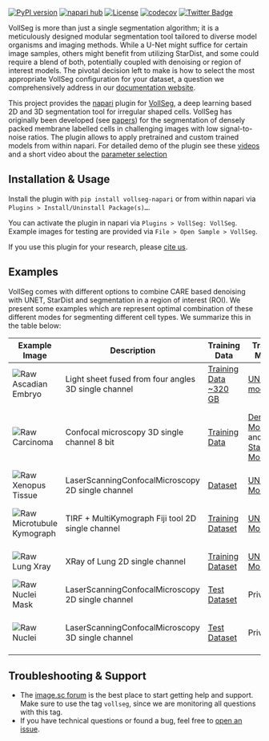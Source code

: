 


[![PyPI version](https://img.shields.io/pypi/v/vollseg-napari.svg)](https://pypi.org/project/vollseg-napari)
[![napari hub](https://img.shields.io/endpoint?url=https://api.napari-hub.org/shields/vollseg-napari)](https://napari-hub.org/plugins/vollseg-napari)
[![License](https://img.shields.io/pypi/l/napari-metroid.svg?color=green)](https://github.com/kapoorlab/napari-vollseg/raw/main/LICENSE)
[![codecov](https://codecov.io/gh/kapoorlab/napari-vollseg/branch/main/graph/badge.svg)](https://codecov.io/gh/kapoorlab/napari-vollseg)
[![Twitter Badge](https://badgen.net/badge/icon/twitter?icon=twitter&label)](https://twitter.com/entracod)


VollSeg is more than just a single segmentation algorithm; it is a meticulously designed modular segmentation tool tailored to diverse model organisms and imaging methods. While a U-Net might suffice for certain image samples, others might benefit from utilizing StarDist, and some could require a blend of both, potentially coupled with denoising or region of interest models. The pivotal decision left to make is how to select the most appropriate VollSeg configuration for your dataset, a question we comprehensively address in our [documentation website](https://kapoorlabs-caped.github.io/vollseg-napari/).

This project provides the [napari](https://napari.org/) plugin for [VollSeg](https://github.com/kapoorlab/vollseg), a deep learning based 2D and 3D segmentation tool for irregular shaped cells. VollSeg has originally been developed (see [papers](http://conference.scipy.org/proceedings/scipy2021/varun_kapoor.html)) for the segmentation of densely packed membrane labelled cells in challenging images with low signal-to-noise ratios. The plugin allows to apply pretrained and custom trained models from within napari.
For detailed demo of the plugin see these [videos](https://www.youtube.com/watch?v=W_gKrLWKNpQ) and a short video about the [parameter selection](https://www.youtube.com/watch?v=7tQMn_u8_7s&t=1s) 


## Installation & Usage

Install the plugin with `pip install vollseg-napari` or from within napari via `Plugins > Install/Uninstall Package(s)…`. 

You can activate the plugin in napari via `Plugins > VollSeg: VollSeg`. Example images for testing are provided via `File > Open Sample > VollSeg`.

If you use this plugin for your research, please [cite us](http://conference.scipy.org/proceedings/scipy2021/varun_kapoor.html).


## Examples

VollSeg comes with different options to combine CARE based denoising with UNET, StarDist and segmentation in a region of interest (ROI). We present some examples which are represent optimal combination of these different modes for segmenting different cell types. We summarize this in the table below:

| Example Image | Description | Training Data | Trained Model | GT image | Optimal combination | Notebook Code | Model Prediction | Metrics |
| --- | --- | --- | --- | --- | --- | --- | --- | --- |
| ![Raw Ascadian Embryo](images/Ascadian_raw.png) | Light sheet fused from four angles 3D single channel | [Training Data ~320 GB](https://figshare.com/articles/dataset/Astec-half-Pm1_Cut_at_2-cell_stage_half_Phallusia_mammillata_embryo_live_SPIM_imaging_stages_6-16_/11309570?backTo=/s/765d4361d1b073beedd5) | [UNET model](https://zenodo.org/record/6337699) | ![GT Ascadian Embryo](images/Ascadian_GT.png) | UNET model, slice_merge = False | [Colab Notebook](https://github.com/kapoorlab/VollSeg/blob/main/examples/Predict/Colab_VollSeg_Ascadian_Embryo.ipynb) | ![Prediction Ascadian Embryo](images/Ascadian_pred.png) | ![Metrics Ascadian Embryo](images/Metrics_Ascadian.png) |
| ![Raw Carcinoma](images/Carcinoma_raw.png) | Confocal microscopy 3D single channel 8 bit | [Training Data](https://zenodo.org/record/5904082#.Yi8-BnrMJD8) | [Denoising Model](https://zenodo.org/record/5910645/) and [StarDist Model](https://zenodo.org/record/6354077/) | ![GT Carcinoma](images/Carcinoma_GT.png) | StarDist model + Denoising Model, dounet = False | [Colab Notebook](https://github.com/kapoorlab/VollSeg/blob/main/examples/Predict/Colab_VollSeg_Mamary_gland.ipynb) | ![Prediction Carcinoma Cells](images/Carcinoma_pred.png) | ![Metrics Carcinoma Cells](images/Metrics_carcinoma.png) |
| ![Raw Xenopus Tissue](images/Xenopus_tissue_raw.png) | LaserScanningConfocalMicroscopy 2D single channel | [Dataset](https://zenodo.org/record/6076614#.YjBaNnrMJD8) | [UNET Model](https://zenodo.org/record/6060378/) | ![GT Xenopus Tissue](images/Xenopus_tissue_GT.png) | UNET model | [Colab Notebook](https://github.com/kapoorlab/VollSeg/blob/main/examples/Predict/Colab_VollSeg_tissue_segmentation.ipynb) | ![Prediction Xenopus Tissue](images/Xenopus_tissue_pred.png) | No Metrics |
| ![Raw Microtubule Kymograph](images/microtubule_kymo_raw.png) | TIRF + MultiKymograph Fiji tool 2D single channel | [Training Dataset](https://zenodo.org/record/6355705/files/Microtubule_edgedetector_training.zip) | [UNET Model](https://zenodo.org/record/6355705/) | ![GT Microtubule Kymograph](images/microtubule_kymo_GT.png) | UNET model | [Colab Notebook](https://github.com/kapoorlab/VollSeg/blob/main/examples/Predict/Colab_Microtubule_kymo_segmentation.ipynb) | ![Prediction Microtubule Kymograph](images/microtubule_kymo_pred.png) | No Metrics |
| ![Raw Lung Xray](images/lung_xray_raw.png) | XRay of Lung 2D single channel | [Training Dataset](https://www.kaggle.com/nikhilpandey360/lung-segmentation-from-chest-x-ray-dataset) | [UNET Model](https://zenodo.org/record/6060177/) | ![GT Lung Xray](images/lung_xray_GT.png) | UNET model | [Colab Notebook](https://github.com/kapoorlab/VollSeg/blob/main/examples/Predict/Colab_Microtubule_kymo_segmentation.ipynb) | ![Prediction Lung Xray](images/lung_xray_pred.png) | ![Metrics Lung Xray](images/Metrics_lung_xray.png) |
| ![Raw Nuclei Mask](images/nuclei_mask_raw.png) | LaserScanningConfocalMicroscopy 2D single channel | [Test Dataset](https://zenodo.org/record/6359349/) | Private | ![GT Nuclei Mask](images/nuclei_mask_GT.png) | UNET model | [Colab Notebook](https://github.com/kapoorlab/VollSeg/blob/main/examples/Predict/Colab_Microtubule_kymo_segmentation.ipynb) | ![Prediction Nuclei Mask](images/nuclei_mask_pred.png) | No Metrics |
| ![Raw Nuclei](images/nuclei_raw.png) | LaserScanningConfocalMicroscopy 3D single channel | [Test Dataset](https://zenodo.org/record/6359295/) | Private | ![GT Nuclei](images/nuclei_GT.png) | UNET model + StarDist model + ROI model | [Colab Notebook](https://github.com/kapoorlab/VollSeg/blob/main/examples/Predict/Colab_VollSeg_star_roi.ipynb) | ![Prediction Nuclei](images/nuclei_pred.png) | ![Metrics Nuclei](images/Metrics_nuclei.png) |


## Troubleshooting & Support

- The [image.sc forum](https://forum.image.sc/tag/vollseg) is the best place to start getting help and support. Make sure to use the tag `vollseg`, since we are monitoring all questions with this tag.
- If you have technical questions or found a bug, feel free to [open an issue](https://github.com/kapoorlab/vollseg-napari/issues).

